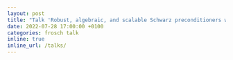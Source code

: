```yaml
---
layout: post
title: "Talk 'Robust, algebraic, and scalable Schwarz preconditioners with extension-based coarse spaces' by Alexander Heinlein at the 27th International Conference on Domain Decomposition Methods in Prague"
date: 2022-07-28 17:00:00 +0100
categories: frosch talk
inline: true
inline_url: /talks/
---
```


